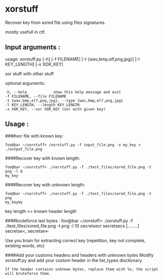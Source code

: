 xorstuff
========

Recover key from xored file using files signatures.

mostly usefull in ctf.

Input arguments :
-----------------
usage: xorstuff.py [-h] [-f FILENAME] [-t {wav,bmp,elf,png,jpg}]
                   [-l KEY_LENGTH] [-x XOR_KEY]

xor stuff with other stuff

optional arguments:

    -h, --help            show this help message and exit
    -f FILENAME, --file FILENAME
    -t {wav,bmp,elf,png,jpg}, --type {wav,bmp,elf,png,jpg}
    -l KEY_LENGTH, --length KEY_LENGTH
    -x XOR_KEY, --xor XOR_KEY (xor with given key)

Usage :
-------

####xor file with known key:

    foo@bar ~/xorstuff> /xorstuff.py -f input_file.png -x my_key > ./output_file.png 

####Recover key with known length:

    foo@bar ~/xorstuff> ./xorstuff.py -f ./test_files/xored_file.png -t png -l 6
    my_key
    
####Recover key with unknown length:
    
    foo@bar ~/xorstuff> ./xorstuff.py -f ./test_files/xored_file.png -t png
    my_keymy
    
key length == known header length

####bruteforce last bytes :
    foo@bar ~/xorstuff> ./xorstuff.py -f ./test_files/xored_file.png -t png -l 10
    secretsecr
    secretsecs
    [........]
    secretse<,
    secretse<-

Use you brain for extracting correct key (repetition, key not complete, existing words, etc)

####Add your customs headers and headers with unknown bytes
    Modify xorstuff.py and add your custom header in the list_types disctionary.

    If the header contains unknown bytes, replace them with %s, the script will bruteforce them.

